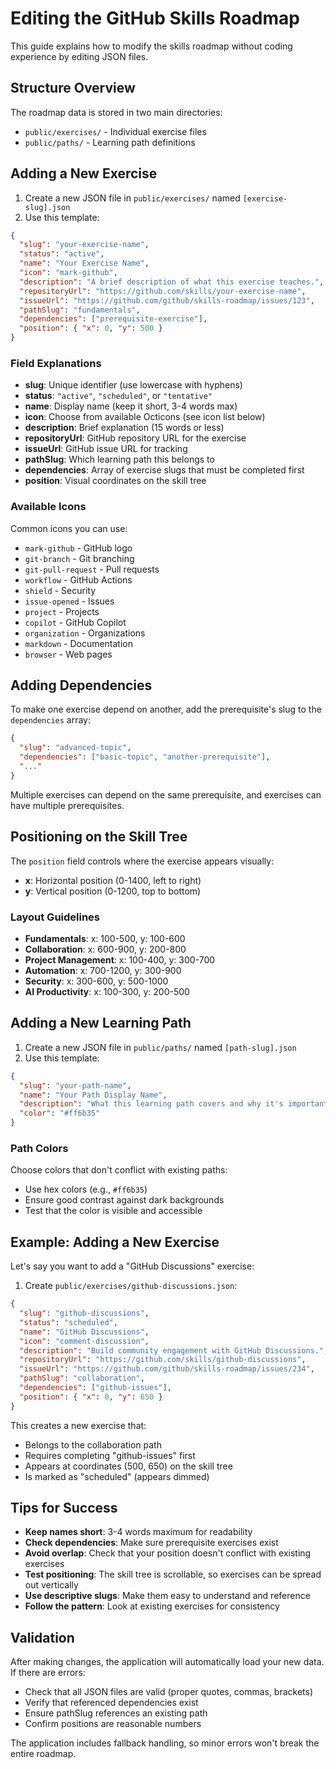 # Editing the GitHub Skills Roadmap

This guide explains how to modify the skills roadmap without coding experience by editing JSON files.

## Structure Overview

The roadmap data is stored in two main directories:

- `public/exercises/` - Individual exercise files
- `public/paths/` - Learning path definitions

## Adding a New Exercise

1. Create a new JSON file in `public/exercises/` named `[exercise-slug].json`
2. Use this template:

```json
{
  "slug": "your-exercise-name",
  "status": "active",
  "name": "Your Exercise Name",
  "icon": "mark-github",
  "description": "A brief description of what this exercise teaches.",
  "repositoryUrl": "https://github.com/skills/your-exercise-name",
  "issueUrl": "https://github.com/github/skills-roadmap/issues/123",
  "pathSlug": "fundamentals",
  "dependencies": ["prerequisite-exercise"],
  "position": { "x": 0, "y": 500 }
}
```

### Field Explanations

- **slug**: Unique identifier (use lowercase with hyphens)
- **status**: `"active"`, `"scheduled"`, or `"tentative"`
- **name**: Display name (keep it short, 3-4 words max)
- **icon**: Choose from available Octicons (see icon list below)
- **description**: Brief explanation (15 words or less)
- **repositoryUrl**: GitHub repository URL for the exercise
- **issueUrl**: GitHub issue URL for tracking
- **pathSlug**: Which learning path this belongs to
- **dependencies**: Array of exercise slugs that must be completed first
- **position**: Visual coordinates on the skill tree

### Available Icons

Common icons you can use:
- `mark-github` - GitHub logo
- `git-branch` - Git branching
- `git-pull-request` - Pull requests
- `workflow` - GitHub Actions
- `shield` - Security
- `issue-opened` - Issues
- `project` - Projects
- `copilot` - GitHub Copilot
- `organization` - Organizations
- `markdown` - Documentation
- `browser` - Web pages

## Adding Dependencies

To make one exercise depend on another, add the prerequisite's slug to the `dependencies` array:

```json
{
  "slug": "advanced-topic",
  "dependencies": ["basic-topic", "another-prerequisite"],
  "..."
}
```

Multiple exercises can depend on the same prerequisite, and exercises can have multiple prerequisites.

## Positioning on the Skill Tree

The `position` field controls where the exercise appears visually:

- **x**: Horizontal position (0-1400, left to right)
- **y**: Vertical position (0-1200, top to bottom)

### Layout Guidelines

- **Fundamentals**: x: 100-500, y: 100-600
- **Collaboration**: x: 600-900, y: 200-800  
- **Project Management**: x: 100-400, y: 300-700
- **Automation**: x: 700-1200, y: 300-900
- **Security**: x: 300-600, y: 500-1000
- **AI Productivity**: x: 100-300, y: 200-500

## Adding a New Learning Path

1. Create a new JSON file in `public/paths/` named `[path-slug].json`
2. Use this template:

```json
{
  "slug": "your-path-name",
  "name": "Your Path Display Name",
  "description": "What this learning path covers and why it's important",
  "color": "#ff6b35"
}
```

### Path Colors

Choose colors that don't conflict with existing paths:
- Use hex colors (e.g., `#ff6b35`)
- Ensure good contrast against dark backgrounds
- Test that the color is visible and accessible

## Example: Adding a New Exercise

Let's say you want to add a "GitHub Discussions" exercise:

1. Create `public/exercises/github-discussions.json`:

```json
{
  "slug": "github-discussions",
  "status": "scheduled",
  "name": "GitHub Discussions",
  "icon": "comment-discussion",
  "description": "Build community engagement with GitHub Discussions.",
  "repositoryUrl": "https://github.com/skills/github-discussions",
  "issueUrl": "https://github.com/github/skills-roadmap/issues/234",
  "pathSlug": "collaboration",
  "dependencies": ["github-issues"],
  "position": { "x": 0, "y": 650 }
}
```

This creates a new exercise that:
- Belongs to the collaboration path
- Requires completing "github-issues" first  
- Appears at coordinates (500, 650) on the skill tree
- Is marked as "scheduled" (appears dimmed)

## Tips for Success

- **Keep names short**: 3-4 words maximum for readability
- **Check dependencies**: Make sure prerequisite exercises exist
- **Avoid overlap**: Check that your position doesn't conflict with existing exercises
- **Test positioning**: The skill tree is scrollable, so exercises can be spread out vertically
- **Use descriptive slugs**: Make them easy to understand and reference
- **Follow the pattern**: Look at existing exercises for consistency

## Validation

After making changes, the application will automatically load your new data. If there are errors:

- Check that all JSON files are valid (proper quotes, commas, brackets)
- Verify that referenced dependencies exist
- Ensure pathSlug references an existing path
- Confirm positions are reasonable numbers

The application includes fallback handling, so minor errors won't break the entire roadmap.